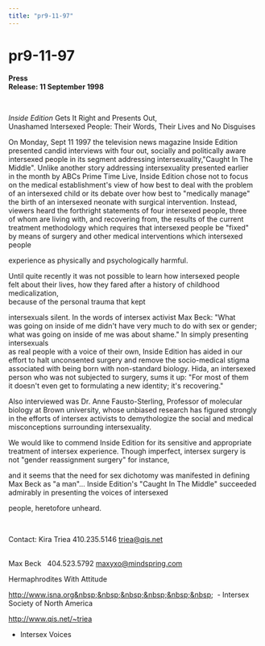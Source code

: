 ```yaml
---
title: "pr9-11-97"
---
```


# pr9-11-97

  
 **Press  
Release: 11 September 1998**  
  
  
&nbsp;  
  


_Inside Edition_ Gets It Right and Presents Out,  
Unashamed Intersexed People: Their Words, Their Lives and No Disguises  
  


On Monday, Sept 11 1997 the television news magazine Inside Edition  
presented candid interviews with four out, socially and politically aware  
intersexed people in its segment addressing intersexuality,"Caught In The  
Middle". Unlike another story addressing intersexuality presented earlier  
in the month by ABCs Prime Time Live, Inside Edition chose not to focus  
on the medical establishment's view of how best to deal with the problem  
of an intersexed child or its debate over how best to "medically manage"  
the birth of an intersexed neonate with surgical intervention. Instead,  
viewers heard the forthright statements of four intersexed people, three  
of whom are living with, and recovering from, the results of the current  
treatment methodology which requires that intersexed people be "fixed"  
by means of surgery and other medical interventions which intersexed people  
  
experience as physically and psychologically harmful.  
  


Until quite recently it was not possible to learn how intersexed people  
felt about their lives, how they fared after a history of childhood medicalization,  
because of the personal trauma that kept  
  
intersexuals silent. In the words of intersex activist Max Beck: "What  
was going on inside of me didn't have very much to do with sex or gender;  
what was going on inside of me was about shame." In simply presenting intersexuals  
as real people with a voice of their own, Inside Edition has aided in our  
effort to halt unconsented surgery and remove the socio-medical stigma  
associated with being born with non-standard biology. Hida, an intersexed  
person who was not subjected to surgery, sums it up: "For most of them  
it doesn't even get to formulating a new identity; it's recovering."  
  


Also interviewed was Dr. Anne Fausto-Sterling, Professor of molecular  
biology at Brown university, whose unbiased research has figured strongly  
in the efforts of intersex activists to demythologize the social and medical  
misconceptions surrounding intersexuality.  
  


We would like to commend Inside Edition for its sensitive and appropriate  
treatment of intersex experience. Though imperfect, intersex surgery is  
not "gender reassignment surgery" for instance,  
  
and it seems that the need for sex dichotomy was manifested in defining  
Max Beck as "a man"... Inside Edition's "Caught In The Middle" succeeded  
admirably in presenting the voices of intersexed  
  
people, heretofore unheard.  
  
&nbsp;  
  


Contact: Kira Triea 410.235.5146 triea@qis.net  
  
&nbsp;&nbsp;&nbsp;&nbsp;&nbsp;&nbsp;&nbsp;&nbsp;&nbsp;&nbsp;&nbsp;&nbsp;  
Max Beck&nbsp;&nbsp; 404.523.5792 maxyxo@mindspring.com  
  


Hermaphrodites With Attitude  
  
http://www.isna.org&nbsp;&nbsp;&nbsp;&nbsp;&nbsp;&nbsp;&nbsp; - Intersex  
Society of North America  
  
http://www.qis.net/~triea&nbsp;  
- Intersex Voices  
  
&nbsp;  
  
&nbsp;  
  
&nbsp;  
  
&nbsp;